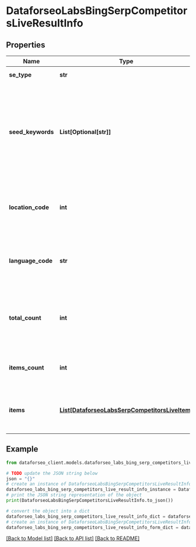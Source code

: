 # DataforseoLabsBingSerpCompetitorsLiveResultInfo


## Properties

Name | Type | Description | Notes
------------ | ------------- | ------------- | -------------
**se_type** | **str** | search engine type | [optional] 
**seed_keywords** | **List[Optional[str]]** | keywords specified in the request keyword is returned with decoded %## (plus symbol ‘+’ will be decoded to a space character) | [optional] 
**location_code** | **int** | location code in a POST array if there is no data, then the value is null | [optional] 
**language_code** | **str** | language code in a POST array if there is no data, then the value is null | [optional] 
**total_count** | **int** | the total amount of results in our database relevant to your request | [optional] 
**items_count** | **int** | the number of results returned in the items array | [optional] 
**items** | [**List[DataforseoLabsSerpCompetitorsLiveItem]**](DataforseoLabsSerpCompetitorsLiveItem.md) | contains detected SERP competitors and related data | [optional] 

## Example

```python
from dataforseo_client.models.dataforseo_labs_bing_serp_competitors_live_result_info import DataforseoLabsBingSerpCompetitorsLiveResultInfo

# TODO update the JSON string below
json = "{}"
# create an instance of DataforseoLabsBingSerpCompetitorsLiveResultInfo from a JSON string
dataforseo_labs_bing_serp_competitors_live_result_info_instance = DataforseoLabsBingSerpCompetitorsLiveResultInfo.from_json(json)
# print the JSON string representation of the object
print(DataforseoLabsBingSerpCompetitorsLiveResultInfo.to_json())

# convert the object into a dict
dataforseo_labs_bing_serp_competitors_live_result_info_dict = dataforseo_labs_bing_serp_competitors_live_result_info_instance.to_dict()
# create an instance of DataforseoLabsBingSerpCompetitorsLiveResultInfo from a dict
dataforseo_labs_bing_serp_competitors_live_result_info_form_dict = dataforseo_labs_bing_serp_competitors_live_result_info.from_dict(dataforseo_labs_bing_serp_competitors_live_result_info_dict)
```
[[Back to Model list]](../README.md#documentation-for-models) [[Back to API list]](../README.md#documentation-for-api-endpoints) [[Back to README]](../README.md)


